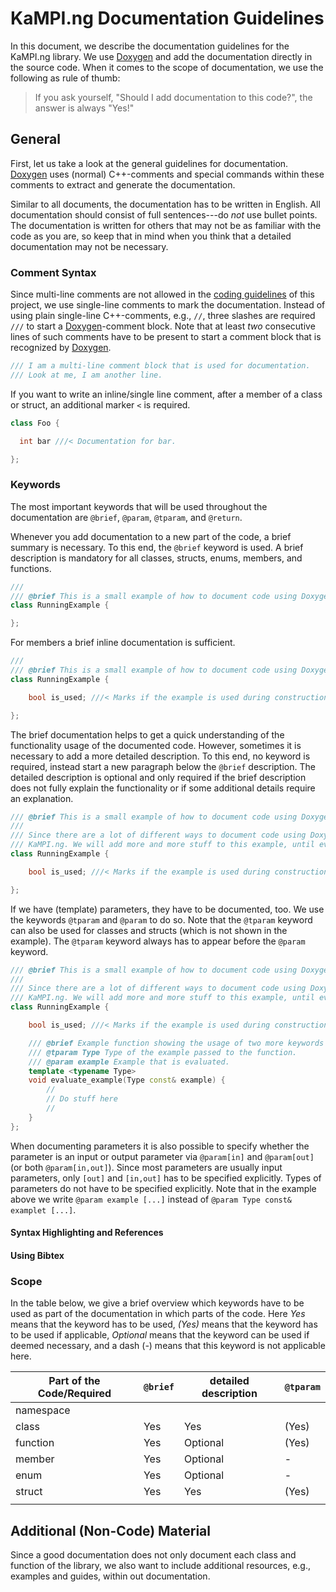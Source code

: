 # KaMPI.ng Documentation Guidelines

In this document, we describe the documentation guidelines for the KaMPI.ng library.
We use [Doxygen] and add the documentation directly in the source code.
When it comes to the scope of documentation, we use the following as rule of thumb:

> If you ask yourself, "Should I add documentation to this code?", the answer is always "Yes!"



## General
First, let us take a look at the general guidelines for documentation.
[Doxygen] uses (normal) C++-comments and special commands within these comments to extract and generate the documentation.

Similar to all documents, the documentation has to be written in English.
All documentation should consist of full sentences---do *not* use bullet points.
The documentation is written for others that may not be as familiar with the code as you are, so keep that in mind when you think that a detailed documentation may not be necessary.

### Comment Syntax
Since multi-line comments are not allowed in the [coding guidelines] of this project, we use single-line comments to mark the documentation.
Instead of using plain single-line C++-comments, e.g., `//`, three slashes are required `///` to start a [Doxygen]-comment block.
Note that at least *two* consecutive lines of such comments have to be present to start a comment block that is recognized by [Doxygen].

```cpp
/// I am a multi-line comment block that is used for documentation.
/// Look at me, I am another line.
```

If you want to write an inline/single line comment, after a member of a class or struct, an additional marker `<` is required.

```cpp
class Foo {

  int bar ///< Documentation for bar.

};
```

### Keywords

The most important keywords that will be used throughout the documentation are `@brief`, `@param`, `@tparam`, and `@return`.

Whenever you add documentation to a new part of the code, a brief summary is necessary.
To this end, the `@brief` keyword is used.
A brief description is mandatory for all classes, structs, enums, members, and functions.

```cpp
///
/// @brief This is a small example of how to document code using Doxygen in KaMPI.ng.
class RunningExample {

};
```

For members a brief inline documentation is sufficient.

```cpp
///
/// @brief This is a small example of how to document code using Doxygen in KaMPI.ng.
class RunningExample {

    bool is_used; ///< Marks if the example is used during construction.

};
```

The brief documentation helps to get a quick understanding of the functionality usage of the documented code.
However, sometimes it is necessary to add a more detailed description.
To this end, no keyword is required, instead start a new paragraph below the `@brief` description.
The detailed description is optional and only required if the brief description does not fully explain the functionality or if some additional details require an explanation.

```cpp
/// @brief This is a small example of how to document code using Doxygen in KaMPI.ng.
///
/// Since there are a lot of different ways to document code using Doxygen, we use this class to show how to do so in
/// KaMPI.ng. We will add more and more stuff to this example, until every realisitc case is covered.
class RunningExample {

    bool is_used; ///< Marks if the example is used during construction.

};
```

If we have (template) parameters, they have to be documented, too.
We use the keywords `@tparam` and `@param` to do so.
Note that the `@tparam` keyword can also be used for classes and structs (which is not shown in the example).
The `@tparam` keyword always has to appear before the `@param` keyword.

```cpp
/// @brief This is a small example of how to document code using Doxygen in KaMPI.ng.
///
/// Since there are a lot of different ways to document code using Doxygen, we use this class to show how to do so in
/// KaMPI.ng. We will add more and more stuff to this example, until every realisitc case is covered.
class RunningExample {

    bool is_used; ///< Marks if the example is used during construction.

    /// @brief Example function showing the usage of two more keywords while evaluating it.
    /// @tparam Type Type of the example passed to the function.
    /// @param example Example that is evaluated.
    template <typename Type>
    void evaluate_example(Type const& example) {
        //
        // Do stuff here
        //
    }
};
```

When documenting parameters it is also possible to specify whether the parameter is an input or output parameter via `@param[in]` and `@param[out]` (or both `@param[in,out]`).
Since most parameters are usually input parameters, only `[out]` and `[in,out]` has to be specified explicitly.
Types of parameters do not have to be specified explicitly.
Note that in the example above we write `@param example [...]` instead of `@param Type const& examplet [...]`.

#### Syntax Highlighting and References

#### Using Bibtex

### Scope

In the table below, we give a brief overview which keywords have to be used as part of the documentation in which parts of the code.
Here *Yes* means that the keyword has to be used, *(Yes)* means that the keyword has to be used if applicable, *Optional* means that the keyword can be used if deemed necessary, and a dash (*-*) means that this keyword is not applicable here.

| Part of the Code/Required | `@brief` | detailed description | `@tparam` |
|---------------------------|----------|----------------------|-----------|
| namespace                 |          |                      |           |
| class                     | Yes      | Yes                  | (Yes)     |
| function                  | Yes      | Optional             | (Yes)     |
| member                    | Yes      | Optional             | -         |
| enum                      | Yes      | Optional             | -         |
| struct                    | Yes      | Yes                  | (Yes)     |
|                           |          |                      |           |

## Additional (Non-Code) Material
Since a good documentation does not only document each class and function of the library, we also want to include additional resources, e.g., examples and guides, within out documentation.

[Doxygen]: https://www.doxygen.nl/
[coding guidelines]: coding-guidelines.md
